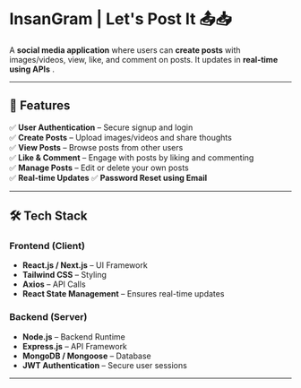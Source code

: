# **InsanGram | Let's Post It** 📤📥  

A **social media application** where users can **create posts** with images/videos, view, like, and comment on posts. It updates in **real-time using APIs** .  

---

## 🌟 **Features**
✅ **User Authentication** – Secure signup and login  
✅ **Create Posts** – Upload images/videos and share thoughts  
✅ **View Posts** – Browse posts from other users  
✅ **Like & Comment** – Engage with posts by liking and commenting  
✅ **Manage Posts** – Edit or delete your own posts  
✅ **Real-time Updates** 
✅ **Password Reset using Email**

---

## 🛠️ **Tech Stack**
### **Frontend** (Client)  
- **React.js / Next.js** – UI Framework  
- **Tailwind CSS** – Styling  
- **Axios** – API Calls  
- **React State Management** – Ensures real-time updates  

### **Backend** (Server)  
- **Node.js** – Backend Runtime  
- **Express.js** – API Framework  
- **MongoDB / Mongoose** – Database  
- **JWT Authentication** – Secure user sessions  

---


